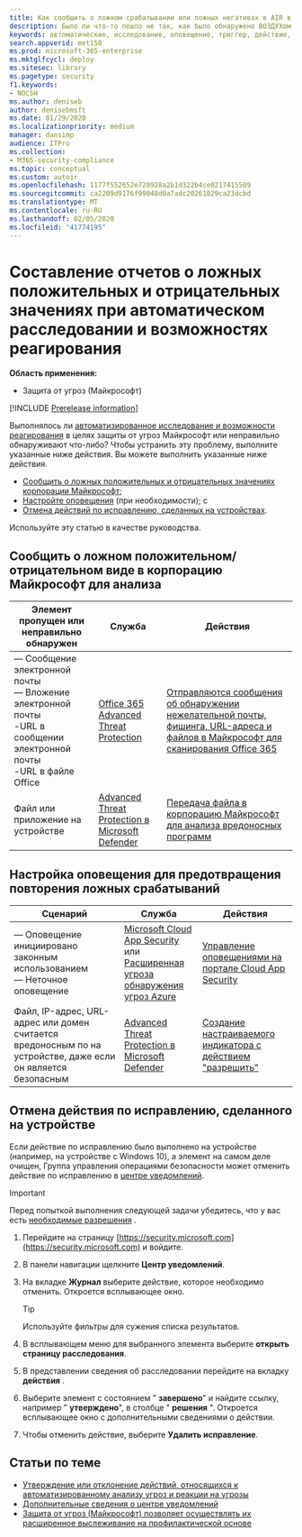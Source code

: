 ```yaml
---
title: Как сообщить о ложном срабатывании или ложных негативах в AIR в Microsoft Threat protection
description: Было ли что-то пошло не так, как было обнаружено ВОЗДУХом в защите от угроз Майкрософт? Сведения о том, как передавать ложные срабатывания или ложные отрицательные результаты в корпорацию Майкрософт для анализа.
keywords: автоматические, исследование, оповещение, триггер, действие, исправление, ложное срабатывание, ложные отрицательные значения
search.appverid: met150
ms.prod: microsoft-365-enterprise
ms.mktglfcycl: deploy
ms.sitesec: library
ms.pagetype: security
f1.keywords:
- NOCSH
ms.author: deniseb
author: denisebmsft
ms.date: 01/29/2020
ms.localizationpriority: medium
manager: dansimp
audience: ITPro
ms.collection:
- M365-security-compliance
ms.topic: conceptual
ms.custom: autoir
ms.openlocfilehash: 1177f552652e728928a2b1d322b4ce0217415509
ms.sourcegitcommit: ca2209d9176f99048d0a7adc20261029ca23dcbd
ms.translationtype: MT
ms.contentlocale: ru-RU
ms.lasthandoff: 02/05/2020
ms.locfileid: "41774195"
---
```

# <a name="how-to-report-false-positivesnegatives-in-automated-investigation-and-response-capabilities"></a>Составление отчетов о ложных положительных и отрицательных значениях при автоматическом расследовании и возможностях реагирования

**Область применения:**
- Защита от угроз (Майкрософт)

[!INCLUDE [Prerelease information](../includes/prerelease.md)]

Выполнялось ли [автоматизированное исследование и возможности реагирования](mtp-autoir.md) в целях защиты от угроз Майкрософт или неправильно обнаруживают что-либо? Чтобы устранить эту проблему, выполните указанные ниже действия. Вы можете выполнить указанные ниже действия.
- [Сообщить о ложных положительных и отрицательных значениях корпорации Майкрософт](#report-a-false-positivenegative-to-microsoft-for-analysis);
- [Настройте оповещения](#adjust-an-alert-to-prevent-false-positives-from-recurring) (при необходимости); с 
- [Отмена действий по исправлению, сделанных на устройствах](#undo-a-remediation-action-that-was-taken-on-a-device). 

Используйте эту статью в качестве руководства. 

## <a name="report-a-false-positivenegative-to-microsoft-for-analysis"></a>Сообщить о ложном положительном/отрицательном виде в корпорацию Майкрософт для анализа

|Элемент пропущен или неправильно обнаружен |Служба  |Действия  |
|---------|---------|---------|
|— Сообщение электронной почты <br/>— Вложение электронной почты <br/>-URL в сообщении электронной почты<br/>-URL в файле Office      |[Office 365 Advanced Threat Protection](https://docs.microsoft.com/microsoft-365/security/office-365-security/office-365-atp)        |[Отправляются сообщения об обнаружении нежелательной почты, фишинга, URL-адреса и файлов в Майкрософт для сканирования Office 365](https://docs.microsoft.com/microsoft-365/security/office-365-security/admin-submission)         |
|Файл или приложение на устройстве    |[Advanced Threat Protection в Microsoft Defender](https://docs.microsoft.com/windows/security/threat-protection)         |[Передача файла в корпорацию Майкрософт для анализа вредоносных программ](https://www.microsoft.com/wdsi/filesubmission)         |

## <a name="adjust-an-alert-to-prevent-false-positives-from-recurring"></a>Настройка оповещения для предотвращения повторения ложных срабатываний

|Сценарий |Служба |Действия |
|--------|--------|--------|
|— Оповещение инициировано законным использованием <br/>— Неточное оповещение    |[Microsoft Cloud App Security](https://docs.microsoft.com/cloud-app-security)<br/> или <br/>[Расширенная угроза обнаружения угроз Azure](https://docs.microsoft.com/azure/security/fundamentals/threat-detection)         |[Управление оповещениями на портале Cloud App Security](https://docs.microsoft.com/cloud-app-security/managing-alerts)         |
|Файл, IP-адрес, URL-адрес или домен считается вредоносным по на устройстве, даже если он является безопасным|[Advanced Threat Protection в Microsoft Defender](https://docs.microsoft.com/windows/security/threat-protection) |[Создание настраиваемого индикатора с действием "разрешить"](https://docs.microsoft.com/windows/security/threat-protection/microsoft-defender-atp/manage-indicators) |


## <a name="undo-a-remediation-action-that-was-taken-on-a-device"></a>Отмена действия по исправлению, сделанного на устройстве

Если действие по исправлению было выполнено на устройстве (например, на устройстве с Windows 10), а элемент на самом деле очищен, Группа управления операциями безопасности может отменить действие по исправлению в [центре уведомлений](mtp-action-center.md).

> [!IMPORTANT]
> Перед попыткой выполнения следующей задачи убедитесь, что у вас есть [необходимые разрешения](mtp-action-center.md#required-permissions-for-action-center-tasks) .

1. Перейдите на страницу [https://security.microsoft.com](https://security.microsoft.com) и войдите. 

2. В панели навигации щелкните **Центр уведомлений**. 

3. На вкладке **Журнал** выберите действие, которое необходимо отменить. Откроется всплывающее окно.<br/>
    > [!TIP]
    > Используйте фильтры для сужения списка результатов. 

4. В всплывающем меню для выбранного элемента выберите **открыть страницу расследования**.

5. В представлении сведения об расследовании перейдите на вкладку **действия** .

6. Выберите элемент с состоянием " **завершено**" и найдите ссылку, например " **утверждено**", в столбце " **решения** ". Откроется всплывающее окно с дополнительными сведениями о действии.

7. Чтобы отменить действие, выберите **Удалить исправление**.

## <a name="related-articles"></a>Статьи по теме

- [Утверждение или отклонение действий, относящихся к автоматизированному анализу угроз и реакции на угрозы](mtp-autoir-actions.md)
- [Дополнительные сведения о центре уведомлений](mtp-action-center.md)
- [Защита от угроз (Майкрософт) позволяет осуществлять их расширенное выслеживание на профилактической основе](advanced-hunting-overview.md)
